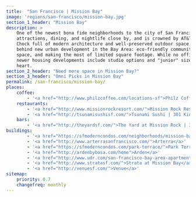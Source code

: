 ```yaml
---
title:  "San Francisco | Mission Bay"
image: 'regions/san-francisco/mission-bay.jpg'
section_1_header: "Mission Bay"
description: >
    One of the newest bona fide neighborhoods to the city of San Francisco, Mission Bay has an eclectic host of outdoor 
    attractions, dining, and nightlife close by, and is crowned by AT&T Park at the neighborhood's edge at 3rd Street. 
    Chock full of modern architecture and well-preserved outdoor space, the area is very much a product of the ideologies 
    behind new urban development in the Bay Area: eco-friendly community living, a balance between indoor and ourdoor 
    space, and making the most of limited square footage. While no official "micro apartments" are advertised, many of the 
    newer housing developments include studio options and "junior" sized units for prices that are not for the faint of 
    heart. 
section_2_header: "Need more space in Mission Bay?"
section_3_header: "Omni Picks in Mission Bay"
permalink: /san-francisco/mission-bay/
places:
    coffee:
        - '<a href="http://www.philzcoffee.com/locations-sf">Philz Coffee | 201 Berry St</a>'
    restaurants:
        - '<a href="http://www.missionrockresort.com/">Mission Rock Resort | 817 Terry A Francois Blvd</a>'
        - '<a href="http://tsunamisushisf.com/">Tsunami Sushi | 301 King St</a>'
    bars:
        - '<a href="http://theyardsf.com/">The Yard at Mission Rock | 3rd St</a>'
buildings:
        - '<a href="https://sfmoderncondos.com/neighborhoods/mission-bay-neighborhood/the-madrone-sf/">Madrone</a>'
        - '<a href="http://www.arterrasanfrancisco.com/">Arterra</a>'
        - '<a href="https://sfmoderncondos.com/park-terrace/">Park Terrace</a>'
        - '<a href="http://ardenbybosa.com/home">Arden</a>'
        - '<a href="http://www.udr.com/san-francisco-bay-area-apartments/san-francisco/channel-mission-bay/">Channel Mission Bay</a>'
        - '<a href="http://www.stratasf.com/">Strata at Mission Bay</a>'
        - '<a href="http://venuesf.com/">Venue</a>'
sitemap:
    priority: 0.7
    changefreq: monthly
---
```

